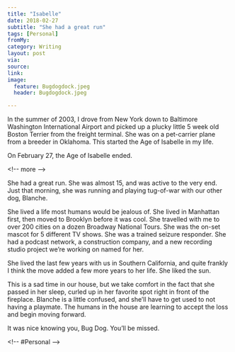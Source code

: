 ```yaml
---
title: "Isabelle"
date: 2018-02-27
subtitle: "She had a great run"
tags: [Personal]
fromMy: 
category: Writing
layout: post
via: 
source: 
link: 
image: 
  feature: Bugdogdock.jpeg
  header: Bugdogdock.jpeg

---
```


In the summer of 2003, I drove from New York down to Baltimore Washington International Airport and picked up a plucky little 5 week old Boston Terrier from the freight terminal. She was on a pet-carrier plane from a breeder in Oklahoma. This started the Age of Isabelle in my life.

On February 27, the Age of Isabelle ended.

\<!-- more --\>

She had a great run. She was almost 15, and was active to the very end. Just that morning, she was running and playing tug-of-war with our other dog, Blanche.

She lived a life most humans would be jealous of. She lived in Manhattan first, then moved to Brooklyn before it was cool. She travelled with me to over 200 cities on a dozen Broadway National Tours. She was the on-set mascot for 5 different TV shows. She was a trained seizure responder. She had a podcast network, a construction company, and a new recording studio project we’re working on named for her.

She lived the last few years with us in Southern California, and  quite frankly I think the move added a few more years to her life. She liked the sun.

This is a sad time in our house, but we take comfort in the fact that she passed in her sleep, curled up in her favorite spot right in front of the fireplace. Blanche is a little confused, and she’ll have to get used to not having a playmate. The humans in the house are learning to accept the loss and begin moving forward.

It was nice knowing you, Bug Dog. You’ll be missed.

\<!-- #Personal --\>
